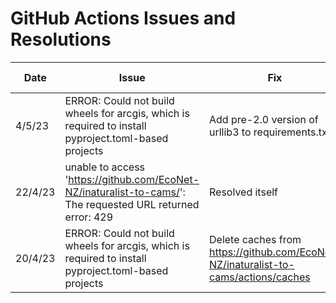 # GitHub Actions Issues and Resolutions

| Date    | Issue                                                                                                | Fix                                                                         | Fix commit                                                                                                    | Notes                                                                             |
|---------|------------------------------------------------------------------------------------------------------|-----------------------------------------------------------------------------|---------------------------------------------------------------------------------------------------------------|-----------------------------------------------------------------------------------|
| 4/5/23  | ERROR: Could not build wheels for arcgis, which is required to install pyproject.toml-based projects | Add pre-2.0 version of urllib3 to requirements.txt                          | [f1c67b8ab](https://github.com/EcoNet-NZ/inaturalist-to-cams/commit/f1c67b8ab452091b4946194ef709c8de60fa0d5a) | Reported as [ArcGIS issue](https://github.com/Esri/arcgis-python-api/issues/1553) |
| 22/4/23 | unable to access 'https://github.com/EcoNet-NZ/inaturalist-to-cams/': The requested URL returned error: 429 | Resolved itself                                                             |                                                                                                               |                                                                                   |
| 20/4/23 | ERROR: Could not build wheels for arcgis, which is required to install pyproject.toml-based projects | Delete caches from https://github.com/EcoNet-NZ/inaturalist-to-cams/actions/caches |                                                                                                               |                                                                                   |
